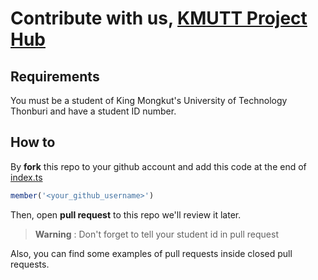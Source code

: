 # Contribute with us, [KMUTT Project Hub](https://projecthub-kmutt.vercel.app/)

## Requirements

You must be a student of King Mongkut's University of Technology Thonburi and have a student ID number.

## How to

By **fork** this repo to your github account and add this code at the end of [index.ts](https://github.com/CPE-KMUTT-ProjectHub/invitation/blob/main/index.ts)
```ts
member('<your_github_username>')
```

Then, open **pull request** to this repo we'll review it later.

> **Warning**
> : Don't forget to tell your student id in pull request

Also, you can find some examples of pull requests inside closed pull requests.

